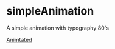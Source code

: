 # simpleAnimation
A simple animation with typography 80's

[Animtated](https://user-images.githubusercontent.com/54918415/196966898-f134df8a-7f22-415f-be13-620721c50aba.webm)
